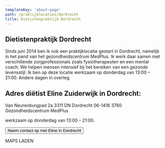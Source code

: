 ```yaml
---
templateKey: 'about-page'
path: /praktijklocaties/dordrecht
title: Dietistenpraktijk Dordrecht
---
```

## Dietistenpraktijk Dordrecht
Sinds juni 2014 ben ik ook een praktijklocatie gestart in Dordrecht, namelijk in het pand van het gezondheidscentrum MedPlus. Ik werk daar samen met verschillende zorgprofessionals zoals fysiotherapeuten en een mental coach. We helpen mensen intensief bij het bereiken van een gezonde levensstijl. Ik ben op deze locatie werkzaam op donderdag van 13:00 – 21:00. Andere dagen in overleg.

## Adres diëtist Eline Zuiderwijk in Dordrecht:
Van Neurenburgpad 2a
3311 DN Dordrecht
06-1416 3760
Gezondheidscentrum MedPlus

werkzaam op donderdag van 13:00 – 21:00.

<button>Neem contact op met Eline in Dordrecht</button>

MAPS LADEN

